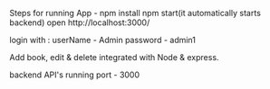 Steps for running App -
npm install 
npm start(it automatically starts backend)
open http://localhost:3000/

login with :
userName - Admin 
password - admin1

Add book, edit & delete integrated with Node & express. 

backend API's running port - 3000

